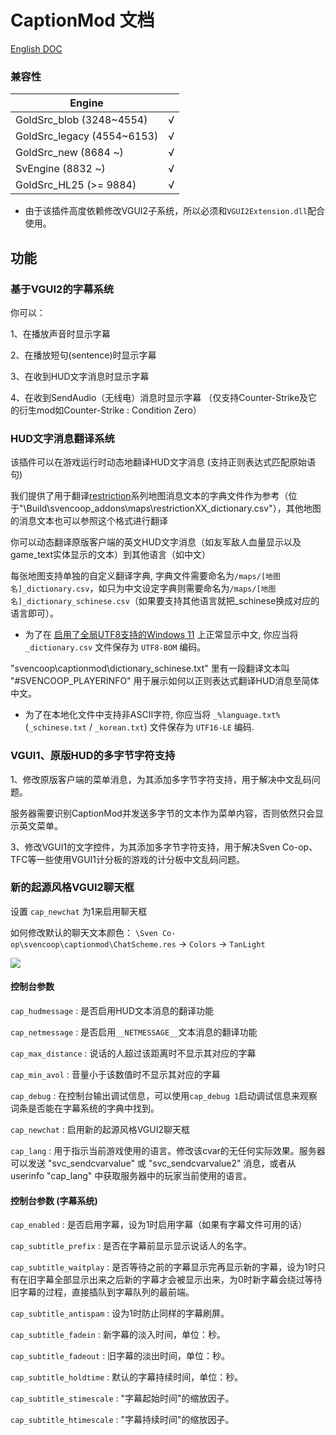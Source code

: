 # CaptionMod 文档

[English DOC](/docs/CaptionMod.md)

### 兼容性

|        Engine               |      |
|        ----                 | ---- |
| GoldSrc_blob   (3248~4554)  | √    |
| GoldSrc_legacy (4554~6153)  | √    |
| GoldSrc_new    (8684 ~)     | √    |
| SvEngine       (8832 ~)     | √    |
| GoldSrc_HL25   (>= 9884)    | √    |

* 由于该插件高度依赖修改VGUI2子系统，所以必须和`VGUI2Extension.dll`配合使用。

## 功能

### 基于VGUI2的字幕系统

你可以：

1、在播放声音时显示字幕

2、在播放短句(sentence)时显示字幕

3、在收到HUD文字消息时显示字幕

4、在收到SendAudio（无线电）消息时显示字幕 （仅支持Counter-Strike及它的衍生mod如Counter-Strike : Condition Zero）

### HUD文字消息翻译系统

该插件可以在游戏运行时动态地翻译HUD文字消息 (支持正则表达式匹配原始语句)

我们提供了用于翻译[restriction](http://scmapdb.com/map:restriction)系列地图消息文本的字典文件作为参考（位于"\Build\svencoop_addons\maps\restrictionXX_dictionary.csv"），其他地图的消息文本也可以参照这个格式进行翻译

你可以动态翻译原版客户端的英文HUD文字消息（如友军敌人血量显示以及game_text实体显示的文本）到其他语言（如中文）

每张地图支持单独的自定义翻译字典, 字典文件需要命名为`/maps/[地图名]_dictionary.csv`，如只为中文设定字典则需要命名为`/maps/[地图名]_dictionary_schinese.csv`（如果要支持其他语言就把_schinese换成对应的语言即可）。

* 为了在 [启用了全局UTF8支持的Windows 11](https://learn.microsoft.com/zh-cn/windows/apps/design/globalizing/use-utf8-code-page) 上正常显示中文, 你应当将 `_dictionary.csv` 文件保存为 `UTF8-BOM` 编码。

"svencoop\captionmod\dictionary_schinese.txt" 里有一段翻译文本叫 "#SVENCOOP_PLAYERINFO" 用于展示如何以正则表达式翻译HUD消息至简体中文。

* 为了在本地化文件中支持非ASCII字符, 你应当将 `_%language.txt%` (`_schinese.txt` / `_korean.txt`) 文件保存为 `UTF16-LE` 编码.

### VGUI1、原版HUD的多字节字符支持

1、修改原版客户端的菜单消息，为其添加多字节字符支持，用于解决中文乱码问题。

服务器需要识别CaptionMod并发送多字节的文本作为菜单内容，否则依然只会显示英文菜单。

3、修改VGUI1的文字控件，为其添加多字节字符支持，用于解决Sven Co-op、TFC等一些使用VGUI1计分板的游戏的计分板中文乱码问题。

### 新的起源风格VGUI2聊天框

设置 `cap_newchat` 为1来启用聊天框

如何修改默认的聊天文本颜色： `\Sven Co-op\svencoop\captionmod\ChatScheme.res` -> `Colors` -> `TanLight`

![](/img/1.png)

#### 控制台参数

`cap_hudmessage` : 是否启用HUD文本消息的翻译功能

`cap_netmessage` : 是否启用`__NETMESSAGE__`文本消息的翻译功能

`cap_max_distance` : 说话的人超过该距离时不显示其对应的字幕

`cap_min_avol` : 音量小于该数值时不显示其对应的字幕

`cap_debug` : 在控制台输出调试信息，可以使用`cap_debug 1`启动调试信息来观察词条是否能在字幕系统的字典中找到。

`cap_newchat` : 启用新的起源风格VGUI2聊天框

`cap_lang` : 用于指示当前游戏使用的语言。修改该cvar的无任何实际效果。服务器可以发送 "svc_sendcvarvalue" 或 "svc_sendcvarvalue2" 消息，或者从userinfo "cap_lang" 中获取服务器中的玩家当前使用的语言。

#### 控制台参数 (字幕系统)

`cap_enabled` : 是否启用字幕，设为1时启用字幕（如果有字幕文件可用的话）

`cap_subtitle_prefix` : 是否在字幕前显示显示说话人的名字。

`cap_subtitle_waitplay` : 是否等待之前的字幕显示完再显示新的字幕，设为1时只有在旧字幕全部显示出来之后新的字幕才会被显示出来，为0时新字幕会绕过等待旧字幕的过程，直接插队到字幕队列的最前端。

`cap_subtitle_antispam` : 设为1时防止同样的字幕刷屏。

`cap_subtitle_fadein` : 新字幕的淡入时间，单位：秒。

`cap_subtitle_fadeout` : 旧字幕的淡出时间，单位：秒。

`cap_subtitle_holdtime` : 默认的字幕持续时间，单位：秒。

`cap_subtitle_stimescale` : "字幕起始时间"的缩放因子。

`cap_subtitle_htimescale` :  "字幕持续时间"的缩放因子。